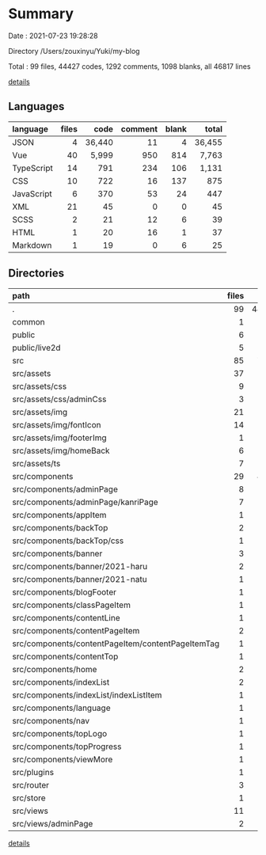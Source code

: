 # Summary

Date : 2021-07-23 19:28:28

Directory /Users/zouxinyu/Yuki/my-blog

Total : 99 files,  44427 codes, 1292 comments, 1098 blanks, all 46817 lines

[details](details.md)

## Languages
| language | files | code | comment | blank | total |
| :--- | ---: | ---: | ---: | ---: | ---: |
| JSON | 4 | 36,440 | 11 | 4 | 36,455 |
| Vue | 40 | 5,999 | 950 | 814 | 7,763 |
| TypeScript | 14 | 791 | 234 | 106 | 1,131 |
| CSS | 10 | 722 | 16 | 137 | 875 |
| JavaScript | 6 | 370 | 53 | 24 | 447 |
| XML | 21 | 45 | 0 | 0 | 45 |
| SCSS | 2 | 21 | 12 | 6 | 39 |
| HTML | 1 | 20 | 16 | 1 | 37 |
| Markdown | 1 | 19 | 0 | 6 | 25 |

## Directories
| path | files | code | comment | blank | total |
| :--- | ---: | ---: | ---: | ---: | ---: |
| . | 99 | 44,427 | 1,292 | 1,098 | 46,817 |
| common | 1 | 20 | 0 | 4 | 24 |
| public | 6 | 816 | 48 | 85 | 949 |
| public/live2d | 5 | 796 | 32 | 84 | 912 |
| src | 85 | 7,314 | 1,212 | 995 | 9,521 |
| src/assets | 37 | 651 | 169 | 100 | 920 |
| src/assets/css | 9 | 178 | 26 | 33 | 237 |
| src/assets/css/adminCss | 3 | 33 | 14 | 9 | 56 |
| src/assets/img | 21 | 45 | 0 | 0 | 45 |
| src/assets/img/fontIcon | 14 | 14 | 0 | 0 | 14 |
| src/assets/img/footerImg | 1 | 25 | 0 | 0 | 25 |
| src/assets/img/homeBack | 6 | 6 | 0 | 0 | 6 |
| src/assets/ts | 7 | 428 | 143 | 67 | 638 |
| src/components | 29 | 4,453 | 639 | 586 | 5,678 |
| src/components/adminPage | 8 | 1,757 | 311 | 221 | 2,289 |
| src/components/adminPage/kanriPage | 7 | 1,675 | 307 | 212 | 2,194 |
| src/components/appItem | 1 | 103 | 7 | 14 | 124 |
| src/components/backTop | 2 | 423 | 36 | 63 | 522 |
| src/components/backTop/css | 1 | 301 | 2 | 42 | 345 |
| src/components/banner | 3 | 470 | 68 | 23 | 561 |
| src/components/banner/2021-haru | 2 | 389 | 45 | 13 | 447 |
| src/components/banner/2021-natu | 1 | 81 | 23 | 10 | 114 |
| src/components/blogFooter | 1 | 78 | 0 | 13 | 91 |
| src/components/classPageItem | 1 | 154 | 15 | 20 | 189 |
| src/components/contentLine | 1 | 61 | 0 | 10 | 71 |
| src/components/contentPageItem | 2 | 232 | 22 | 37 | 291 |
| src/components/contentPageItem/contentPageItemTag | 1 | 42 | 0 | 6 | 48 |
| src/components/contentTop | 1 | 109 | 9 | 16 | 134 |
| src/components/home | 2 | 157 | 6 | 22 | 185 |
| src/components/indexList | 2 | 211 | 40 | 38 | 289 |
| src/components/indexList/indexListItem | 1 | 20 | 1 | 7 | 28 |
| src/components/language | 1 | 133 | 16 | 19 | 168 |
| src/components/nav | 1 | 383 | 61 | 56 | 500 |
| src/components/topLogo | 1 | 74 | 29 | 13 | 116 |
| src/components/topProgress | 1 | 58 | 19 | 12 | 89 |
| src/components/viewMore | 1 | 50 | 0 | 9 | 59 |
| src/plugins | 1 | 6 | 0 | 2 | 8 |
| src/router | 3 | 178 | 18 | 8 | 204 |
| src/store | 1 | 71 | 11 | 2 | 84 |
| src/views | 11 | 1,725 | 301 | 246 | 2,272 |
| src/views/adminPage | 2 | 145 | 11 | 14 | 170 |

[details](details.md)